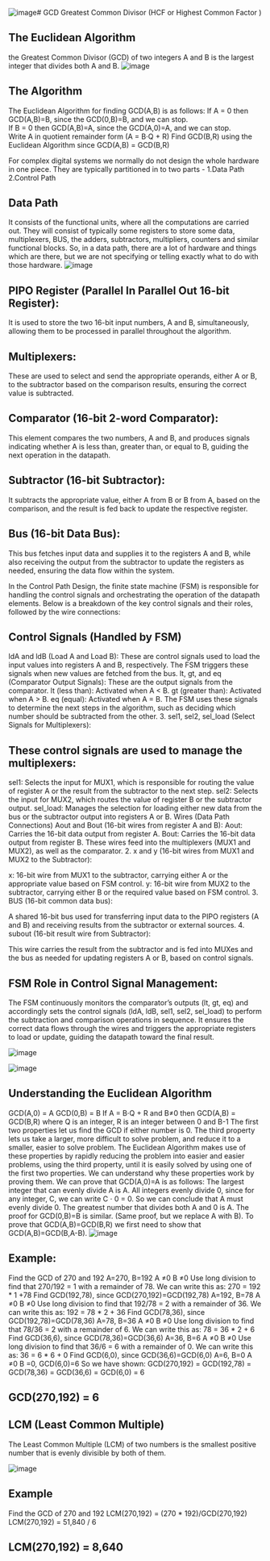 ![image](https://github.com/user-attachments/assets/9edd5ec5-dbda-4a27-8e8d-c64976cb906a)# GCD
Greatest Common Divisor (HCF or Highest Common Factor )

## The Euclidean Algorithm ##
the Greatest Common Divisor (GCD) of two integers A and B is the largest integer that divides both A and B.
![image](https://github.com/user-attachments/assets/624679bd-b320-410c-a97c-4c913f1a6e20)

## The Algorithm
The Euclidean Algorithm for finding GCD(A,B) is as follows:
If A = 0 then GCD(A,B)=B, since the GCD(0,B)=B, and we can stop.  
If B = 0 then GCD(A,B)=A, since the GCD(A,0)=A, and we can stop.  
Write A in quotient remainder form (A = B⋅Q + R)
Find GCD(B,R) using the Euclidean Algorithm since GCD(A,B) = GCD(B,R)

For complex digital systems we 
normally do not design the whole hardware in one piece. They are typically partitioned 
in to two parts -   1.Data Path        2.Control Path
## Data Path 
It consists of the functional units, where all the computations are carried out.
They will consist of typically some registers to store some data, multiplexers, 
BUS, the adders, subtractors, multipliers, counters and similar functional blocks. So, in a 
data path, there are a lot of hardware and things which are there, but we are not 
specifying or telling exactly what to do with those hardware. 
![image](https://github.com/user-attachments/assets/8b646ed2-6557-45d1-ba76-72712ac8d6de)


## PIPO Register (Parallel In Parallel Out 16-bit Register):
It is used to store the two 16-bit input numbers, A and B, simultaneously, allowing them to be processed in parallel throughout the algorithm.

## Multiplexers:
These are used to select and send the appropriate operands, either A or B, to the subtractor based on the comparison results, ensuring the correct value is subtracted.

## Comparator (16-bit 2-word Comparator):
This element compares the two numbers, A and B, and produces signals indicating whether A is less than, greater than, or equal to B, guiding the next operation in the datapath.

## Subtractor (16-bit Subtractor):
It subtracts the appropriate value, either A from B or B from A, based on the comparison, and the result is fed back to update the respective register.

## Bus (16-bit Data Bus):
This bus fetches input data and supplies it to the registers A and B, while also receiving the output from the subtractor to update the registers as needed, ensuring the data flow within the system.

In the Control Path Design, the finite state machine (FSM) is responsible for handling the control signals and orchestrating the operation of the datapath elements. Below is a breakdown of the key control signals and their roles, followed by the wire connections:

## Control Signals (Handled by FSM)
ldA and ldB (Load A and Load B): These are control signals used to load the input values into registers A and B, respectively. The FSM triggers these signals when new values are fetched from the bus.
lt, gt, and eq (Comparator Output Signals):
These are the output signals from the comparator.
lt (less than): Activated when A < B.
gt (greater than): Activated when A > B.
eq (equal): Activated when A = B.
The FSM uses these signals to determine the next steps in the algorithm, such as deciding which number should be subtracted from the other.
3. sel1, sel2, sel_load (Select Signals for Multiplexers):

## These control signals are used to manage the multiplexers:
sel1: Selects the input for MUX1, which is responsible for routing the value of register A or the result from the subtractor to the next step.
sel2: Selects the input for MUX2, which routes the value of register B or the subtractor output.
sel_load: Manages the selection for loading either new data from the bus or the subtractor output into registers A or B.
Wires (Data Path Connections)
Aout and Bout (16-bit wires from register A and B):
Aout: Carries the 16-bit data output from register A.
Bout: Carries the 16-bit data output from register B.
These wires feed into the multiplexers (MUX1 and MUX2), as well as the comparator.
2. x and y (16-bit wires from MUX1 and MUX2 to the Subtractor):

x: 16-bit wire from MUX1 to the subtractor, carrying either A or the appropriate value based on FSM control.
y: 16-bit wire from MUX2 to the subtractor, carrying either B or the required value based on FSM control.
3. BUS (16-bit common data bus):

A shared 16-bit bus used for transferring input data to the PIPO registers (A and B) and receiving results from the subtractor or external sources.
4. subout (16-bit result wire from Subtractor):

This wire carries the result from the subtractor and is fed into MUXes and the bus as needed for updating registers A or B, based on control signals.

## FSM Role in Control Signal Management:
The FSM continuously monitors the comparator’s outputs (lt, gt, eq) and accordingly sets the control signals (ldA, ldB, sel1, sel2, sel_load) to perform the subtraction and comparison operations in sequence. It ensures the correct data flows through the wires and triggers the appropriate registers to load or update, guiding the datapath toward the final result.

![image](https://github.com/user-attachments/assets/6443fe65-8161-4c44-80c4-5d0c76a327a3)

![image](https://github.com/user-attachments/assets/ac48f8b3-5c19-483f-8dce-a6270dfdd245)



## Understanding the Euclidean Algorithm
GCD(A,0) = A
GCD(0,B) = B
If A = B⋅Q + R and B≠0 then GCD(A,B) = GCD(B,R) where Q is an integer, R is an integer between 0 and B-1
The first two properties let us find the GCD if either number is 0. The third property lets us take a larger, more difficult to solve problem, and reduce it to a smaller, easier to solve problem.
The Euclidean Algorithm makes use of these properties by rapidly reducing the problem into easier and easier problems, using the third property,  until it is easily solved by using one of the first two properties.
We can understand why these properties work by proving them.
We can prove that GCD(A,0)=A is as follows:
The largest integer that can evenly divide A is A.
All integers evenly divide 0, since for any integer, C, we can write C ⋅ 0 = 0. So we can conclude that A must evenly divide 0.
The greatest number that divides both A and 0 is A.
The proof for GCD(0,B)=B is similar. (Same proof, but we replace A with B).
To prove that GCD(A,B)=GCD(B,R) we first need to show that GCD(A,B)=GCD(B,A-B).
![image](https://github.com/user-attachments/assets/9f205de7-5f7a-47a7-8152-39367257a92c)







## Example:
Find the GCD of 270 and 192
A=270, B=192
A ≠0
B ≠0
Use long division to find that 270/192 = 1 with a remainder of 78. We can write this as: 270 = 192 * 1 +78
Find GCD(192,78), since GCD(270,192)=GCD(192,78)
A=192, B=78
A ≠0
B ≠0
Use long division to find that 192/78 = 2 with a remainder of 36. We can write this as:
192 = 78 * 2 + 36
Find GCD(78,36), since GCD(192,78)=GCD(78,36)
A=78, B=36
A ≠0
B ≠0
Use long division to find that 78/36 = 2 with a remainder of 6. We can write this as:
78 = 36 * 2 + 6
Find GCD(36,6), since GCD(78,36)=GCD(36,6)
A=36, B=6
A ≠0
B ≠0
Use long division to find that 36/6 = 6 with a remainder of 0. We can write this as:
36 = 6 * 6 + 0
Find GCD(6,0), since GCD(36,6)=GCD(6,0)
A=6, B=0
A ≠0
B =0, GCD(6,0)=6
So we have shown:
GCD(270,192) = GCD(192,78) = GCD(78,36) = GCD(36,6) = GCD(6,0) = 6
## GCD(270,192) = 6


## LCM (Least Common Multiple)
The Least Common Multiple (LCM) of two numbers is the smallest positive number that is evenly divisible by both of them.

![image](https://github.com/user-attachments/assets/43c01262-3ead-4545-adda-38c1402eb025)
## Example
Find the GCD of 270 and 192
LCM(270,192)  = (270 * 192)/GCD(270,192)
LCM(270,192)  =  51,840 / 6 
## LCM(270,192)  =  8,640

